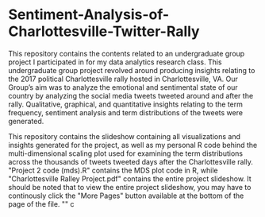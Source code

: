# Sentiment-Analysis-of-Charlottesville-Twitter-Rally

This repository contains the contents related to an undergraduate group project I participated in for my data analytics research class. This undergraduate group project revolved around producing insights relating to the 2017 political Charlottesville rally hosted in Charlottesville, VA. Our Group’s aim was to analyze the emotional and sentimental state of our country by analyzing the social media tweets tweeted around and after the rally. Qualitative, graphical, and quantitative insights relating to the term frequency, sentiment analysis and term distributions of the tweets were generated. 

This repository contains the slideshow containing all visualizations and insights generated for the project, as well as my personal R code behind the multi-dimensional scaling plot used for examining the term distributions across the thousands of tweets tweeted days after the Charlottesville rally. "Project 2 code (mds).R" contains the MDS plot code in R, while "Charlottesville Ralley Project.pdf" contains the entire project slideshow. It should be noted that to view the entire project slideshow, you may have to continously click the "More Pages" button available at the bottom of the page of the file.
"" c
